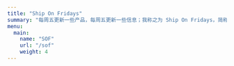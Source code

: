 ```yaml
---
title: "Ship On Fridays"
summary: "每周五更新一些产品，每周五更新一些信息；我称之为 Ship On Fridays，简称 SOF。"
menu:
  main:
    name: "SOF"
    url: "/sof"
    weight: 4
---
```

